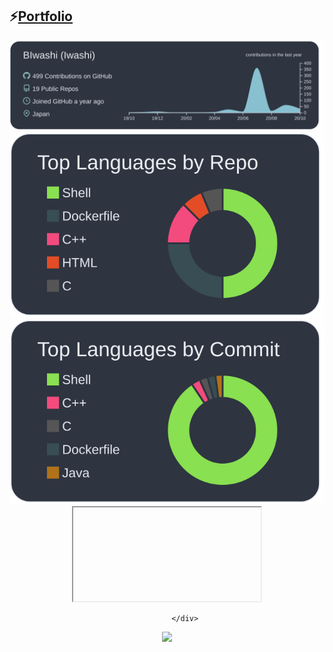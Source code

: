 ## ⚡[Portfolio](https://biwashi.github.io/Portfolio/)
<div align="center">
<img src = "https://raw.githubusercontent.com/BIwashi/BIwashi/master/profile-summary-card-output/nord_dark/0-profile-details.svg">
            <img src = "https://raw.githubusercontent.com/BIwashi/BIwashi/master/profile-summary-card-output/nord_dark/1-repos-per-language.svg">
            <img src = "https://raw.githubusercontent.com/BIwashi/BIwashi/master/profile-summary-card-output/nord_dark/2-most-commit-language.svg">
            <iframe id="inline-frame"


  src="https://biwashi.github.io/Portfolio/">
</iframe>
            
            </div>
            
![](https://komarev.com/ghpvc/?username=BIwashi&color=green)


<!--
**BIwashi/BIwashi** is a ✨ _special_ ✨ repository because its `README.md` (this file) appears on your GitHub profile.

Here are some ideas to get you started:

- 🔭 I’m currently working on ...
- 🌱 I’m currently learning ...
- 👯 I’m looking to collaborate on ...
- 🤔 I’m looking for help with ...
- 💬 Ask me about ...
- 📫 How to reach me: ...
- 😄 Pronouns: ...
- ⚡ Fun fact: ...
-->
